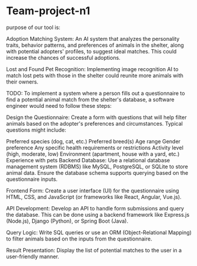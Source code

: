 # Team-project-n1

purpose of our tool is:

Adoption Matching System: An AI system that analyzes the personality traits, behavior patterns, and preferences of animals in the shelter, along with potential adopters' profiles, to suggest ideal matches. This could increase the chances of successful adoptions.

Lost and Found Pet Recognition: Implementing image recognition AI to match lost pets with those in the shelter could reunite more animals with their owners.


TODO:
To implement a system where a person fills out a questionnaire to find a potential animal match from the shelter's database, a software engineer would need to follow these steps:

Design the Questionnaire: Create a form with questions that will help filter animals based on the adopter's preferences and circumstances. Typical questions might include:

Preferred species (dog, cat, etc.)
Preferred breed(s)
Age range
Gender preference
Any specific health requirements or restrictions
Activity level (high, moderate, low)
Environment (apartment, house with a yard, etc.)
Experience with pets
Backend Database: Use a relational database management system (RDBMS) like MySQL, PostgreSQL, or SQLite to store animal data. Ensure the database schema supports querying based on the questionnaire inputs.

Frontend Form: Create a user interface (UI) for the questionnaire using HTML, CSS, and JavaScript (or frameworks like React, Angular, Vue.js).

API Development: Develop an API to handle form submissions and query the database. This can be done using a backend framework like Express.js (Node.js), Django (Python), or Spring Boot (Java).

Query Logic: Write SQL queries or use an ORM (Object-Relational Mapping) to filter animals based on the inputs from the questionnaire.

Result Presentation: Display the list of potential matches to the user in a user-friendly manner.
